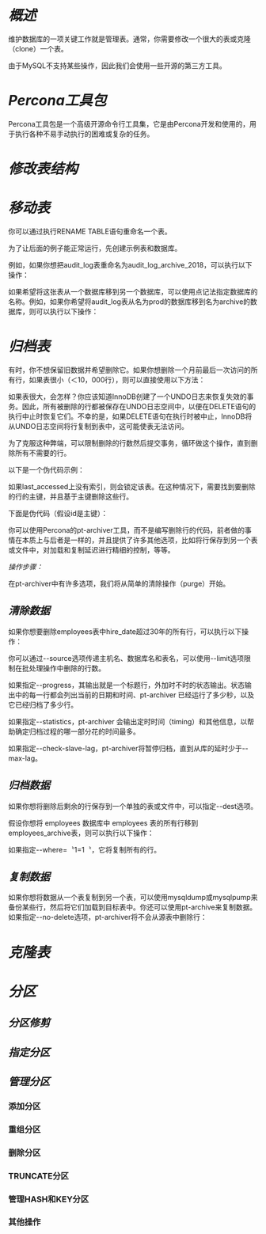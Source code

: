 # *概述*

维护数据库的一项关键工作就是管理表。通常，你需要修改一个很大的表或克隆（clone）一个表。

由于MySQL不支持某些操作，因此我们会使用一些开源的第三方工具。

# *Percona工具包*

Percona工具包是一个高级开源命令行工具集，它是由Percona开发和使用的，用于执行各种不易手动执行的困难或复杂的任务。

 

# *修改表结构*

# *移动表*

你可以通过执行RENAME TABLE语句重命名一个表。

为了让后面的例子能正常运行，先创建示例表和数据库。

 

例如，如果你想把audit_log表重命名为audit_log_archive_2018，可以执行以下操作：

 

如果希望将这张表从一个数据库移到另一个数据库，可以使用点记法指定数据库的名称。例如，如果你希望将audit_log表从名为prod的数据库移到名为archive的数据库，则可以执行以下操作：

 

# *归档表*

有时，你不想保留旧数据并希望删除它。如果你想删除一个月前最后一次访问的所有行，如果表很小（＜10，000行），则可以直接使用以下方法：

 

如果表很大，会怎样？你应该知道InnoDB创建了一个UNDO日志来恢复失效的事务。因此，所有被删除的行都被保存在UNDO日志空间中，以便在DELETE语句的执行中止时恢复它们。不幸的是，如果DELETE语句在执行时被中止，InnoDB将从UNDO日志空间将行复制到表中，这可能使表无法访问。

为了克服这种弊端，可以限制删除的行数然后提交事务，循环做这个操作，直到删除所有不需要的行。

以下是一个伪代码示例：

 

如果last_accessed上没有索引，则会锁定该表。在这种情况下，需要找到要删除的行的主键，并且基于主键删除这些行。

下面是伪代码（假设id是主键）：

 

你可以使用Percona的pt-archiver工具，而不是编写删除行的代码，前者做的事情在本质上与后者是一样的，并且提供了许多其他选项，比如将行保存到另一个表或文件中，对加载和复制延迟进行精细的控制，等等。

*操作步骤：*

在pt-archiver中有许多选项，我们将从简单的清除操作（purge）开始。

## *清除数据*

如果你想要删除employees表中hire_date超过30年的所有行，可以执行以下操作：

 

你可以通过--source选项传递主机名、数据库名和表名，可以使用--limit选项限制在批处理操作中删除的行数。

如果指定--progress，其输出就是一个标题行，外加时不时的状态输出。状态输出中的每一行都会列出当前的日期和时间、pt-archiver 已经运行了多少秒，以及它已经归档了多少行。

如果指定--statistics，pt-archiver 会输出定时时间（timing）和其他信息，以帮助确定归档过程的哪一部分花的时间最多。

如果指定--check-slave-lag，pt-archiver将暂停归档，直到从库的延时少于--max-lag。

## *归档数据*

如果你想将删除后剩余的行保存到一个单独的表或文件中，可以指定--dest选项。

假设你想将 employees 数据库中 employees 表的所有行移到 employees_archive表，则可以执行以下操作：

 

如果指定--where=〝1=1〝，它将复制所有的行。

## *复制数据*

如果你想将数据从一个表复制到另一个表，可以使用mysqldump或mysqlpump来备份某些行，然后将它们加载到目标表中。你还可以使用pt-archive来复制数据。如果指定--no-delete选项，pt-archiver将不会从源表中删除行：

 

# *克隆表*

# *分区*

## *分区修剪*

## *指定分区*

## *管理分区*

### 添加分区

### 重组分区

### 删除分区

### TRUNCATE分区

### 管理HASH和KEY分区

### 其他操作